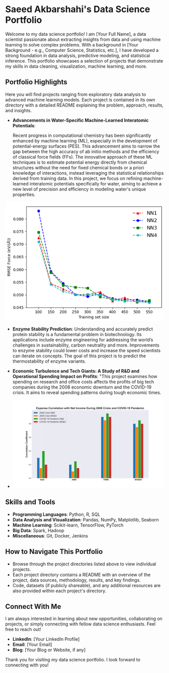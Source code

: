 # Saeed Akbarshahi's Data Science Portfolio

Welcome to my data science portfolio! I am [Your Full Name], a data scientist passionate about extracting insights from data and using machine learning to solve complex problems. With a background in [Your Background - e.g., Computer Science, Statistics, etc.], I have developed a strong foundation in data analysis, predictive modeling, and statistical inference. This portfolio showcases a selection of projects that demonstrate my skills in data cleaning, visualization, machine learning, and more.

## Portfolio Highlights

Here you will find projects ranging from exploratory data analysis to advanced machine learning models. Each project is contained in its own directory with a detailed README explaining the problem, approach, results, and insights.

- **Advancements in Water-Specific Machine-Learned Interatomic Potentials**:

    Recent progress in computational chemistry has been significantly enhanced by machine learning (ML), especially in the development of potential-energy surfaces (PES). This advancement aims to narrow the gap between the high accuracy of ab initio methods and the efficiency of classical force fields (FFs). The innovative approach of these ML techniques is to estimate potential energy directly from chemical structures without the need for fixed chemical bonds or a priori knowledge of interactions, instead leveraging the statistical relationships derived from training data. In this project, we focus on refining machine-learned interatomic potentials specifically for water, aiming to achieve a new level of precision and efficiency in modeling water's unique properties.
  
![Water](/img/Picture1.png)

- **Enzyme Stability Prediction**:
  Understanding and accurately predict protein stability is a fundamental problem in biotechnology. Its applications include enzyme engineering for addressing the world’s challenges in sustainability, carbon neutrality and more. Improvements to enzyme stability could lower costs and increase the speed scientists can iterate on concepts. The goal of this project is to predict the thermostability of enzyme variants.
  
- **Economic Turbulence and Tech Giants: A Study of R&D and Operational Spending Impact on Profits**:
   "This project examines how spending on research and office costs affects the profits of big tech companies during the 2008 economic downturn and the COVID-19 crisis. It aims to reveal spending patterns during tough economic times.
- ![Intel](/img/Correlation_of_R&D_and_MG&A_Expenses_with_Net_Income.png)  

## Skills and Tools

- **Programming Languages**: Python, R, SQL
- **Data Analysis and Visualization**: Pandas, NumPy, Matplotlib, Seaborn
- **Machine Learning**: Scikit-learn, TensorFlow, PyTorch
- **Big Data**: Spark, Hadoop
- **Miscellaneous**: Git, Docker, Jenkins

## How to Navigate This Portfolio

- Browse through the project directories listed above to view individual projects.
- Each project directory contains a README with an overview of the project, data sources, methodology, results, and key findings.
- Code, datasets (if publicly shareable), and any additional resources are also provided within each project's directory.

## Connect With Me

I am always interested in learning about new opportunities, collaborating on projects, or simply connecting with fellow data science enthusiasts. Feel free to reach out!

- **LinkedIn**: [Your LinkedIn Profile]
- **Email**: [Your Email]
- **Blog**: [Your Blog or Website, if any]

Thank you for visiting my data science portfolio. I look forward to connecting with you!
